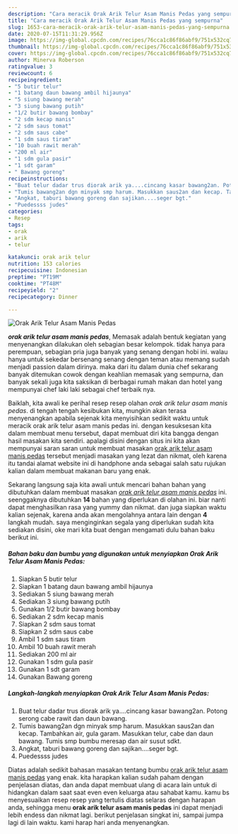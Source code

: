 ```yaml
---
description: "Cara meracik Orak Arik Telur Asam Manis Pedas yang sempurna"
title: "Cara meracik Orak Arik Telur Asam Manis Pedas yang sempurna"
slug: 1653-cara-meracik-orak-arik-telur-asam-manis-pedas-yang-sempurna
date: 2020-07-15T11:31:29.956Z
image: https://img-global.cpcdn.com/recipes/76cca1c86f86abf9/751x532cq70/orak-arik-telur-asam-manis-pedas-foto-resep-utama.jpg
thumbnail: https://img-global.cpcdn.com/recipes/76cca1c86f86abf9/751x532cq70/orak-arik-telur-asam-manis-pedas-foto-resep-utama.jpg
cover: https://img-global.cpcdn.com/recipes/76cca1c86f86abf9/751x532cq70/orak-arik-telur-asam-manis-pedas-foto-resep-utama.jpg
author: Minerva Roberson
ratingvalue: 3
reviewcount: 6
recipeingredient:
- "5 butir telur"
- "1 batang daun bawang ambil hijaunya"
- "5 siung bawang merah"
- "3 siung bawang putih"
- "1/2 butir bawang bombay"
- "2 sdm kecap manis"
- "2 sdm saus tomat"
- "2 sdm saus cabe"
- "1 sdm saus tiram"
- "10 buah rawit merah"
- "200 ml air"
- "1 sdm gula pasir"
- "1 sdt garam"
- " Bawang goreng"
recipeinstructions:
- "Buat telur dadar trus diorak arik ya....cincang kasar bawang2an. Potong serong cabe rawit dan daun bawang."
- "Tumis bawang2an dgn minyak smp harum. Masukkan saus2an dan kecap. Tambahkan air, gula garam. Masukkan telur, cabe dan daun bawang. Tumis smp bumbu meresap dan air susut sdkt."
- "Angkat, taburi bawang goreng dan sajikan....seger bgt."
- "Puedessss judes"
categories:
- Resep
tags:
- orak
- arik
- telur

katakunci: orak arik telur 
nutrition: 153 calories
recipecuisine: Indonesian
preptime: "PT19M"
cooktime: "PT48M"
recipeyield: "2"
recipecategory: Dinner

---
```



![Orak Arik Telur Asam Manis Pedas](https://img-global.cpcdn.com/recipes/76cca1c86f86abf9/751x532cq70/orak-arik-telur-asam-manis-pedas-foto-resep-utama.jpg)

<b><i>orak arik telur asam manis pedas</i></b>, Memasak adalah bentuk kegiatan yang menyenangkan dilakukan oleh sebagian besar kelompok. tidak hanya para perempuan, sebagian pria juga banyak yang senang dengan hobi ini. walau hanya untuk sekedar bersenang senang dengan teman atau memang sudah menjadi passion dalam dirinya. maka dari itu dalam dunia chef sekarang banyak ditemukan cowok dengan keahlian memasak yang sempurna, dan banyak sekali juga kita saksikan di berbagai rumah makan dan hotel yang mempunyai chef laki laki sebagai chef terbaik nya.

Baiklah, kita awali ke perihal resep resep olahan <i>orak arik telur asam manis pedas</i>. di tengah tengah kesibukan kita, mungkin akan terasa menyenangkan apabila sejenak kita menyisihkan sedikit waktu untuk meracik orak arik telur asam manis pedas ini. dengan kesuksesan kita dalam membuat menu tersebut, dapat membuat diri kita bangga dengan hasil masakan kita sendiri. apalagi disini dengan situs ini kita akan mempunyai saran saran untuk membuat masakan <u>orak arik telur asam manis pedas</u> tersebut menjadi masakan yang lezat dan nikmat, oleh karena itu tandai alamat website ini di handphone anda sebagai salah satu rujukan kalian dalam membuat makanan baru yang enak.




Sekarang langsung saja kita awali untuk mencari bahan bahan yang dibutuhkan dalam membuat masakan <u><i>orak arik telur asam manis pedas</i></u> ini. seenggaknya dibutuhkan <b>14</b> bahan yang diperlukan di olahan ini. biar nanti dapat menghasilkan rasa yang yummy dan nikmat. dan juga siapkan waktu kalian sejenak, karena anda akan mengolahnya antara lain dengan <b>4</b> langkah mudah. saya menginginkan segala yang diperlukan sudah kita sediakan disini, oke mari kita buat dengan mengamati dulu bahan baku berikut ini.

<!--inarticleads1-->

##### Bahan baku dan bumbu yang digunakan untuk menyiapkan Orak Arik Telur Asam Manis Pedas:

1. Siapkan 5 butir telur
1. Siapkan 1 batang daun bawang ambil hijaunya
1. Sediakan 5 siung bawang merah
1. Sediakan 3 siung bawang putih
1. Gunakan 1/2 butir bawang bombay
1. Sediakan 2 sdm kecap manis
1. Siapkan 2 sdm saus tomat
1. Siapkan 2 sdm saus cabe
1. Ambil 1 sdm saus tiram
1. Ambil 10 buah rawit merah
1. Sediakan 200 ml air
1. Gunakan 1 sdm gula pasir
1. Gunakan 1 sdt garam
1. Gunakan  Bawang goreng




<!--inarticleads2-->

##### Langkah-langkah menyiapkan Orak Arik Telur Asam Manis Pedas:

1. Buat telur dadar trus diorak arik ya....cincang kasar bawang2an. Potong serong cabe rawit dan daun bawang.
1. Tumis bawang2an dgn minyak smp harum. Masukkan saus2an dan kecap. Tambahkan air, gula garam. Masukkan telur, cabe dan daun bawang. Tumis smp bumbu meresap dan air susut sdkt.
1. Angkat, taburi bawang goreng dan sajikan....seger bgt.
1. Puedessss judes




Diatas adalah sedikit bahasan masakan tentang bumbu <u>orak arik telur asam manis pedas</u> yang enak. kita harapkan kalian sudah paham dengan penjelasan diatas, dan anda dapat membuat ulang di acara lain untuk di hidangkan dalam saat saat even even keluarga atau sahabat kamu. kamu bs menyesuaikan resep resep yang tertulis diatas selaras dengan harapan anda, sehingga menu <b>orak arik telur asam manis pedas</b> ini dapat menjadi lebih endess dan nikmat lagi. berikut penjelasan singkat ini, sampai jumpa lagi di lain waktu. kami harap hari anda menyenangkan.
